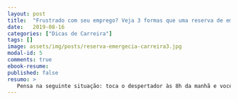 ```yaml
---
layout: post
title:  "Frustrado com seu emprego? Veja 3 formas que uma reserva de emergência pode te ajudar a lidar melhor com essa situação"
date:   2019-08-16
categories: ["Dicas de Carreira"]
tags: []
image: assets/img/posts/reserva-emergecia-carreira3.jpg
modal-id: 5
comments: true
ebook-resume:
published: false
resumo: >
   Pensa na seguinte situação: toca o despertador às 8h da manhã e você desliga. Tem outro alarme para às 8h30 e quando ele toca, novamente você desliga na esperança de dormir mais um pouquinho.
---
```

